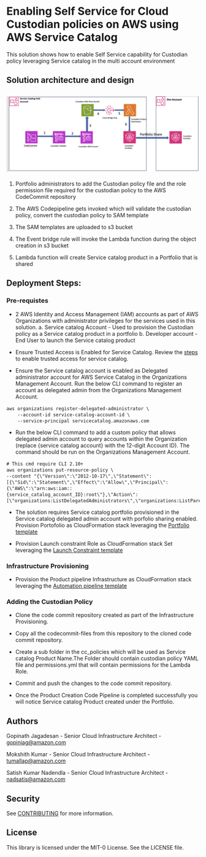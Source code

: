 # Enabling Self Service for Cloud Custodian policies on AWS using AWS Service Catalog

This solution shows how to enable Self Service capability for Custodian policy leveraging Service catalog in the multi account environment

## Solution architecture and design

## ![](./images/Custodian_sc_pipeline.png)

1. Portfolio administrators to add the Custodian policy file and the role permission file required for the custodian policy to the AWS CodeCommit repository

2. The AWS Codepipeline gets invoked which will validate the custodian policy, convert the custodian policy to SAM template

3. The SAM templates are uploaded to s3 bucket

4. The Event bridge rule will invoke the Lambda function during the object creation in s3 bucket 

5. Lambda function will create Service catalog product in a Portfolio that is shared

## Deployment Steps: 

### Pre-requistes 

* 2 AWS Identity and Access Management (IAM) accounts as part of AWS Organizations with administrator privileges for the services used in this solution.
    a. Service catalog Account - Used to provision the Custodian policy as a Service catalog
    product in a portfolio
    b. Developer account - End User to launch the Service catalog product

* Ensure Trusted Access is Enabled for Service Catalog. Review the [steps](https://docs.aws.amazon.com/organizations/latest/userguide/services-that-can-integrate-servicecatalog.html) to enable trusted access for service catalog.

* Ensure the Service catalog account is enabled as Delegated administrator account for AWS Service Catalog in the Organizations Management Account. Run the below CLI command to register an account as delegated admin from the Organizations Management Account. 

```
aws organizations register-delegated-administrator \
    --account-id service-catalog-account-id \
    --service-principal servicecatalog.amazonaws.com
```

* Run the below CLI command to add a custom policy that allows delegated admin account to query accounts within the Organization (replace {service catalog account} with the 12-digit Account ID). The command should be run on the Organizations Management Account. 

```
# This cmd require CLI 2.10+
aws organizations put-resource-policy \
--content "{\"Version\":\"2012-10-17\",\"Statement\":[{\"Sid\":\"Statement\",\"Effect\":\"Allow\",\"Principal\":{\"AWS\":\"arn:aws:iam::{service_catalog_account_ID}:root\"},\"Action\":[\"organizations:ListDelegatedAdministrators\",\"organizations:ListParents\",\"organizations:ListChildren\",\"organizations:DescribeAccount\"],\"Resource\":\"*\"}]}"

```

* The solution requires Service catalog portfolio provisioned in the Service catalog delegated admin account with porfolio sharing enabled. Provision Portofolio as CloudFormation stack leveraging the [Portfolio template](./cloudformation_templates/sc_custodian_portfolio.yml)

* Provision Launch constraint Role as CloudFormation stack Set leveraging the [Launch Constraint template](./cloudformation_templates/sc_launch_constraint_role.yml)

### Infrastructure Provisioning 

* Provision the Product pipeline Infrastructure as CloudFormation stack leveraging the [Automation pipeline template](./cloudformation_templates/custodian_automation_pipeline.yml)

### Adding the Custodian Policy 

* Clone the code commit repository created as part of the Infrastructure Provisioning. 

* Copy all the codecommit-files from this repository to the cloned code commit repository. 

* Create a sub folder in the cc_policies which will be used as Service catalog Product Name.The Folder should contain custodian policy YAML file and permissions.yml that will contain permissions for the Lambda Role. 

* Commit and push the changes to the code commit repository. 

* Once the Product Creation Code Pipeline is completed successfully you will notice Service catalog Product created under the Portfolio. 

## Authors

Gopinath Jagadesan - Senior Cloud Infrastructure Architect - gopinjag@amazon.com 

Mokshith Kumar - Senior Cloud Infrastructure Architect - tumallap@amazon.com

Satish Kumar Nadendla - Senior Cloud Infrastructure Architect - nadsatis@amazon.com

## Security

See [CONTRIBUTING](CONTRIBUTING.md#security-issue-notifications) for more information.

## License

This library is licensed under the MIT-0 License. See the LICENSE file.
